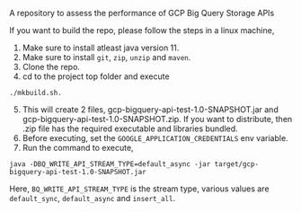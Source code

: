 A repository to assess the performance of GCP Big Query Storage APIs

If you want to build the repo, please follow the steps in a linux machine,

1. Make sure to install atleast java version 11.
2. Make sure to install `git`, `zip`, `unzip` and `maven`.
3. Clone the repo.
4. cd to the project top folder and execute

```
./mkbuild.sh.
```

5. This will create 2 files, gcp-bigquery-api-test-1.0-SNAPSHOT.jar and gcp-bigquery-api-test-1.0-SNAPSHOT.zip. If you
want to distribute, then .zip file has the required executable and libraries bundled.
6. Before executing, set the `GOOGLE_APPLICATION_CREDENTIALS` env variable.
7. Run the command to execute,

```
java -DBQ_WRITE_API_STREAM_TYPE=default_async -jar target/gcp-bigquery-api-test-1.0-SNAPSHOT.jar
```

Here, `BQ_WRITE_API_STREAM_TYPE` is the stream type, various values are `default_sync`, `default_async` and `insert_all`.

